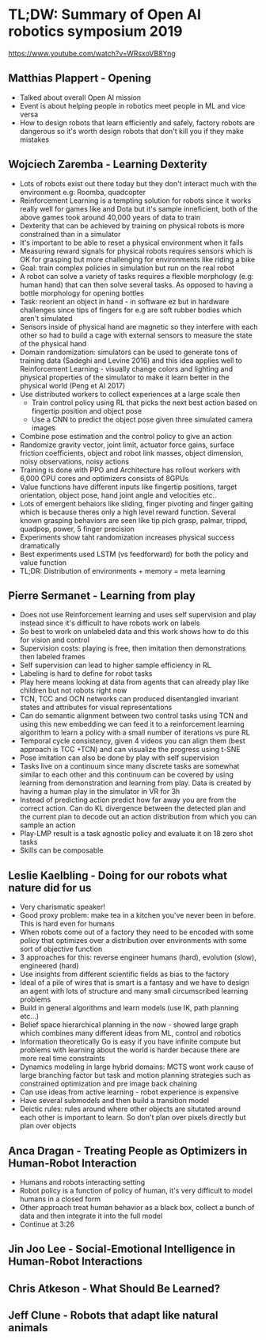 # TL;DW: Summary of Open AI robotics symposium 2019
https://www.youtube.com/watch?v=WRsxoVB8Yng

## Matthias Plappert - Opening
* Talked about overall Open AI mission
* Event is about helping people in robotics meet people in ML and vice versa
* How to design robots that learn efficiently and safely, factory robots are dangerous so it's worth design robots that don't kill you if they make mistakes

## Wojciech Zaremba - Learning Dexterity
* Lots of robots exist out there today but they don't interact much with the environment e.g: Roomba, quadcopter
* Reinforcement Learning is a tempting solution for robots since it works really well for games like and Dota but it's sample inneficient, both of the above games took around 40,000 years of data to train
* Dexterity that can be achieved by training on physical robots is more constrained than in a simulator
* It's important to be able to reset a physical environment when it fails
* Measuring reward signals for physical robots requires sensors which is OK for grasping but more challenging for environments like riding a bike
* Goal: train complex policies in simulation but run on the real robot
* A robot can solve a variety of tasks requires a flexible morphology (e.g: human hand) that can then solve several tasks. As opposed to having a bottle morphology for opening bottles
* Task: reorient an object in hand - in software ez but in hardware challenges since tips of fingers for e.g are soft rubber bodies which aren't simulated
* Sensors inside of physical hand are magnetic so they interfere with each other so had to build a cage with external sensors to measure the state of the physical hand
* Domain randomization: simulators can be used to generate tons of training data (Sadeghi and Levine 2016) and this idea applies well to Reinforcement Learning - visually change colors and lighting and physical properties of the simulator  to make it learn better in the physical world (Peng et Al 2017)
* Use distributed workers to collect experiences at a large scale then
    * Train control policy using RL that picks the next best action based on fingertip position and object pose
    * Use a CNN to predict the object pose given three simulated camera images
* Combine pose estimation and the control policy to give an action
* Randomize gravity vector, joint limit, actuator force gains, surface friction coefficients, object and robot link masses, object dimension, noisy observations, noisy actions
* Training is done with PPO and Architecture has rollout workers with 6,000 CPU cores and optimizers consists of 8GPUs
* Value functions have different inputs like fingertip positions, target orientation, object pose, hand joint angle and velocities etc..
* Lots of emergent behaiors like sliding, finger pivoting and finger gaiting which is because theres only a high level reward function. Several known grasping behaviors are seen like tip pich grasp, palmar, trippd, quadpop, power, 5 finger precision
* Experiments show taht randomization increases physical success dramatically
* Best experiments used LSTM (vs feedforward) for both the policy and value function
* TL;DR: Distribution of environments + memory = meta learning

## Pierre Sermanet - Learning from play
* Does not use Reinforcement learning and uses self supervision and play instead since it's difficult to have robots work on labels
* So best to work on unlabeled data and this work shows how to do this for vision and control
* Supervision costs: playing is free, then imitation then demonstrations then labeled frames
* Self supervision can lead to higher sample efficiency in RL
* Labeling is hard to define for robot tasks
* Play here means looking at data from agents that can already play like children but not robots right now
* TCN, TCC and OCN networks can produced disentangled invariant states and attributes for visual representations
* Can do semantic alignment between two control tasks using TCN and using this new embedding we can feed it to a reinforcement learning algorithm to learn a policy with a small number of iterations vs pure RL
* Temporal cycle consistency, given 4 videos you can align them (best approach is TCC +TCN) and can visualize the progress using t-SNE
* Pose imitation can also be done by play with self supervision
* Tasks live on a continuum since many discrete tasks are somewhat similar to each other and this continuum can be covered by using learning from demonstration and learning from play. Data is created by having a human play in the simulator in VR for 3h
* Instead of predicting action predict how far away you are from the correct action. Can do KL divergence between the detected plan and the current plan to decode out an action distribution from which you can sample an action
* Play-LMP result is a task agnostic policy and evaluate it on 18 zero shot tasks
* Skills can be composable

## Leslie Kaelbling - Doing for our robots what nature did for us
* Very charismatic speaker!
* Good proxy problem: make tea in a kitchen you've never been in before. This is hard even for humans
* When robots come out of a factory they need to be encoded with some policy that optimizes over a distribution over environments with some sort of objective function
* 3 approaches for this: reverse engineer humans (hard), evolution (slow), engineered (hard)
* Use insights from different scientific fields as bias to the factory
* Ideal of a pile of wires that is smart is a fantasy and we have to design an agent with lots of structure and many small circumscribed learning problems
* Build in general algorithms and learn models (use IK, path planning etc...)
* Belief space hierarchical planning in the now - showed large graph which combines many different ideas from ML, control and robotics
* Information theoretically Go is easy if you have infinite compute but problems with learning about the world is harder because there are more real time constraints
* Dynamics modeling in large hybrid domains: MCTS wont work cause of large branching factor but task and motion planning strategies such as constrained optimization and pre image back chaining
* Can use ideas from active learning - robot experience is expensive
* Have several submodels and then build a transition model
* Deictic rules: rules around where other objects are situtated around each other is important to learn. So don't plan over pixels directly but plan over objects

## Anca Dragan - Treating People as Optimizers in Human-Robot Interaction
* Humans and robots interacting setting
* Robot policy is a function of policy of human, it's very difficult to model humans in a closed form
* Other approach treat human behavior as a black box, collect a bunch of data and then integrate it into the full model
* Continue at 3:26
## Jin Joo Lee - Social-Emotional Intelligence in Human-Robot Interactions 

## Chris Atkeson - What Should Be Learned?

## Jeff Clune - Robots that adapt like natural animals 

